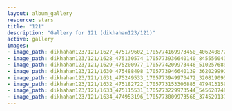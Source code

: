 ```yaml
---
layout: album_gallery
resource: stars
title: "121"
description: "Gallery for 121 (dikhahan123/121)"
active: gallery
images:
- image_path: dikhahan123/121/1627_475179602_1705774169973450_406240872188891932_n.jpg
- image_path: dikhahan123/121/1628_475130574_1705773936640140_8455560430482529190_n.jpg
- image_path: dikhahan123/121/1629_475200977_1705774209973446_5102576891873985783_n.jpg
- image_path: dikhahan123/121/1630_475488498_1705773946640139_3620299925028303770_n.jpg
- image_path: dikhahan123/121/1631_475249533_1705773949973472_3208190958180107343_n.jpg
- image_path: dikhahan123/121/1632_475182722_1705773153306885_4794131594822638375_n.jpg
- image_path: dikhahan123/121/1633_475115531_1705773229973544_545628748416392988_n.jpg
- image_path: dikhahan123/121/1634_474953196_1705773009973566_3745291370477645735_n.jpg
---
```

